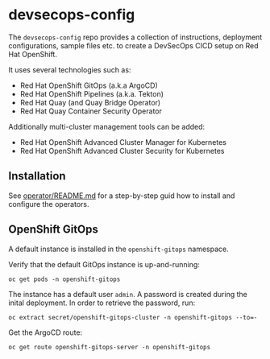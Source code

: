 # devsecops-config

The `devsecops-config` repo provides a collection of instructions, deployment configurations, sample files etc. to create a DevSecOps CICD setup on Red Hat OpenShift.

It uses several technologies such as:

* Red Hat OpenShift GitOps (a.k.a ArgoCD)
* Red Hat OpenShift Pipelines (a.k.a. Tekton)
* Red Hat Quay (and Quay Bridge Operator)
* Red Hat Quay Container Security Operator

Additionally multi-cluster management tools can be added:

* Red Hat OpenShift Advanced Cluster Manager for Kubernetes
* Red Hat OpenShift Advanced Cluster Security for Kubernetes

## Installation

See [operator/README.md](operators/README.md) for a step-by-step guid how to install and configure the operators.


## OpenShift GitOps

A default instance is installed in the `openshift-gitops` namespace. 

Verify that the default GitOps instance is up-and-running:

```shell
oc get pods -n openshift-gitops
```

The instance has a default user `admin`. A password is created during the inital deployment. In order to retrieve the password, run:

```shell
oc extract secret/openshift-gitops-cluster -n openshift-gitops --to=-
```

Get the ArgoCD route:

```shell
oc get route openshift-gitops-server -n openshift-gitops
```
